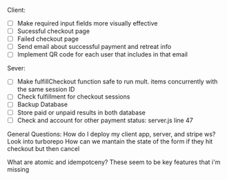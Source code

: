 Client:

- [ ] Make required input fields more visually effective
- [ ] Sucessful checkout page
- [ ] Failed checkout page
- [ ] Send email about successful payment and retreat info
- [ ] Implement QR code for each user that includes in that email

Sever:

- [ ] Make fulfillCheckout function safe to run mult. items concurrently with the same session ID
- [ ] Check fulfillment for checkout sessions
- [ ] Backup Database
- [ ] Store paid or unpaid results in both database
- [ ] Check and account for other payment status: server.js line 47

General Questions:
How do I deploy my client app, server, and stripe ws?
Look into turborepo
How can we mantain the state of the form if they hit checkout but then cancel

What are atomic and idempotceny? These seem to be key features that i'm missing
